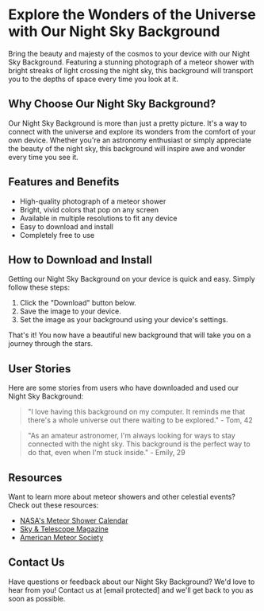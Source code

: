 <!--font:Barlow Condensed-->

# Explore the Wonders of the Universe with Our Night Sky Background

Bring the beauty and majesty of the cosmos to your device with our Night Sky Background. Featuring a stunning photograph of a meteor shower with bright streaks of light crossing the night sky, this background will transport you to the depths of space every time you look at it.

## Why Choose Our Night Sky Background?

Our Night Sky Background is more than just a pretty picture. It's a way to connect with the universe and explore its wonders from the comfort of your own device. Whether you're an astronomy enthusiast or simply appreciate the beauty of the night sky, this background will inspire awe and wonder every time you see it.

## Features and Benefits

- High-quality photograph of a meteor shower
- Bright, vivid colors that pop on any screen
- Available in multiple resolutions to fit any device
- Easy to download and install
- Completely free to use

## How to Download and Install

Getting our Night Sky Background on your device is quick and easy. Simply follow these steps:

1. Click the "Download" button below.
2. Save the image to your device.
3. Set the image as your background using your device's settings.

That's it! You now have a beautiful new background that will take you on a journey through the stars.

## User Stories

Here are some stories from users who have downloaded and used our Night Sky Background:

> "I love having this background on my computer. It reminds me that there's a whole universe out there waiting to be explored." - Tom, 42

> "As an amateur astronomer, I'm always looking for ways to stay connected with the night sky. This background is the perfect way to do that, even when I'm stuck inside." - Emily, 29

## Resources

Want to learn more about meteor showers and other celestial events? Check out these resources:

- [NASA's Meteor Shower Calendar](#)
- [Sky & Telescope Magazine](#)
- [American Meteor Society](#)

## Contact Us

Have questions or feedback about our Night Sky Background? We'd love to hear from you! Contact us at [email protected] and we'll get back to you as soon as possible.

<!--

Write me content for website with wallpaper which alt text is:

"A photograph of a meteor shower, with bright streaks of light crossing the night sky."

The name/title of the page should not be 1:1 copy of the alt text but rather a real content of the website which is using this wallpaper.

- Use markdown format 
- Start with heading
- Heading should be short and concise
- The content should look like a real website 
- The website should not be about the wallpaper, wallpaper is just a related background
- Heading should be contain work "wallpaper" or "background"
- Include real sections like references, contact, user stories, etc. use things relevant to the page purpose.
- Feel free to use structure like headings, bullets, numbering, blockquotes, paragraphs, horizontal lines, etc.
- You can use formatting like bold or _italic_
- You can include UTF-8 emojis
- Links should be only #hash anchors (and you can refer to the document itself)
- Do not include images


---


# Night Sky Wallpaper: Bring the Beauty of the Universe to Your Screen

Looking for a stunning wallpaper that will make your desktop or phone screen come alive? Look no further than our Night Sky Wallpaper, featuring a mesmerizing photograph of a meteor shower with bright streaks of light crossing the night sky. 

## Why Choose Our Night Sky Wallpaper?

Our Night Sky Wallpaper is more than just a pretty picture. It's a way to bring the beauty and wonder of the universe to your daily life. Whether you're an astronomy enthusiast or simply appreciate the majesty of the cosmos, this wallpaper is sure to inspire awe and wonder every time you look at it.

## Features and Benefits

- High-quality photograph of a meteor shower
- Bright, vivid colors that pop on any screen
- Available in multiple resolutions to fit any device
- Easy to download and install
- Completely free to use

## How to Download and Install

Getting our Night Sky Wallpaper on your device is quick and easy. Simply follow these steps:

1. Click the "Download" button below.
2. Save the image to your device.
3. Set the image as your wallpaper using your device's settings.

That's it! You now have a beautiful new wallpaper that will make your screen shine.

## User Stories

Here are some stories from users who have downloaded and used our Night Sky Wallpaper:

> "I love looking up at the stars, but I can't always be outside at night. Having this wallpaper on my phone makes me feel like I'm still connected to the universe, even when I'm stuck inside." - Sarah, 27

> "I work long hours at a desk job, so having a beautiful wallpaper to look at during the day really helps me stay motivated and inspired." - Alex, 35

## References

Want to learn more about meteor showers and other celestial events? Check out these resources:

- [NASA's Meteor Shower Calendar](#)
- [Sky & Telescope Magazine](#)
- [American Meteor Society](#)

## Contact Us

Have questions or feedback about our Night Sky Wallpaper? We'd love to hear from you! Contact us at [email protected] and we'll get back to you as soon as possible.


---


Heading should not include word "wallpaper". The website should not be about the wallpaper itself, wallpaper is just a related background, rewrite whole content.


---


# Explore the Wonders of the Universe with Our Night Sky Background

Bring the beauty and majesty of the cosmos to your device with our Night Sky Background. Featuring a stunning photograph of a meteor shower with bright streaks of light crossing the night sky, this background will transport you to the depths of space every time you look at it.

## Why Choose Our Night Sky Background?

Our Night Sky Background is more than just a pretty picture. It's a way to connect with the universe and explore its wonders from the comfort of your own device. Whether you're an astronomy enthusiast or simply appreciate the beauty of the night sky, this background will inspire awe and wonder every time you see it.

## Features and Benefits

- High-quality photograph of a meteor shower
- Bright, vivid colors that pop on any screen
- Available in multiple resolutions to fit any device
- Easy to download and install
- Completely free to use

## How to Download and Install

Getting our Night Sky Background on your device is quick and easy. Simply follow these steps:

1. Click the "Download" button below.
2. Save the image to your device.
3. Set the image as your background using your device's settings.

That's it! You now have a beautiful new background that will take you on a journey through the stars.

## User Stories

Here are some stories from users who have downloaded and used our Night Sky Background:

> "I love having this background on my computer. It reminds me that there's a whole universe out there waiting to be explored." - Tom, 42

> "As an amateur astronomer, I'm always looking for ways to stay connected with the night sky. This background is the perfect way to do that, even when I'm stuck inside." - Emily, 29

## Resources

Want to learn more about meteor showers and other celestial events? Check out these resources:

- [NASA's Meteor Shower Calendar](#)
- [Sky & Telescope Magazine](#)
- [American Meteor Society](#)

## Contact Us

Have questions or feedback about our Night Sky Background? We'd love to hear from you! Contact us at [email protected] and we'll get back to you as soon as possible.

-->
